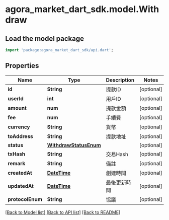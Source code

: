 # agora_market_dart_sdk.model.Withdraw

## Load the model package
```dart
import 'package:agora_market_dart_sdk/api.dart';
```

## Properties
Name | Type | Description | Notes
------------ | ------------- | ------------- | -------------
**id** | **String** | 提款ID | [optional] 
**userId** | **int** | 用戶ID | [optional] 
**amount** | **num** | 提款金額 | [optional] 
**fee** | **num** | 手續費 | [optional] 
**currency** | **String** | 貨幣 | [optional] 
**toAddress** | **String** | 提款地址 | [optional] 
**status** | [**WithdrawStatusEnum**](WithdrawStatusEnum.md) |  | [optional] 
**txHash** | **String** | 交易Hash | [optional] 
**remark** | **String** | 備註 | [optional] 
**createdAt** | [**DateTime**](DateTime.md) | 創建時間 | [optional] 
**updatedAt** | [**DateTime**](DateTime.md) | 最後更新時間 | [optional] 
**protocolEnum** | **String** | 協議 | [optional] 

[[Back to Model list]](../README.md#documentation-for-models) [[Back to API list]](../README.md#documentation-for-api-endpoints) [[Back to README]](../README.md)


